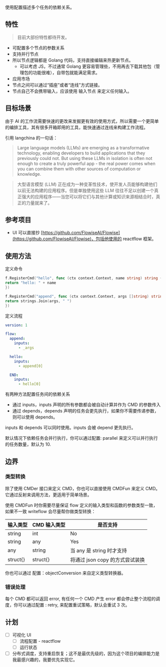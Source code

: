 使用配置描述多个任务的依赖关系。
## 特性

> 目前大部份特性都待开发。

- 可配置多个节点的参数关系
- 支持并行节点
- 所以节点逻辑都是 Golang 代码，支持直接编辑来热更新节点。
  - 可以考虑 JS，不过通常 Golang 更容易管理些，不用再去下载其他包（管理包的功能很难），自带包就能满足需求。
- 应用市场
- 节点之间可以通过“插座”或者“连线”方式链接。
- 节点自己不会携带输入，应该使用 输入节点 来定义任何输入。

## 目标场景

由于 AI 的工作流需要快速的更改来发掘更有效的使用方式，所以需要一个更简单的编排工具，其有很多开箱即用的工具，能快速通过连线来构建工作流程。

引用 langchina 的一句话：

> Large language models (LLMs) are emerging as a transformative technology, enabling developers to build applications that they previously could not. But using these LLMs in isolation is often not enough to create a truly powerful app - the real power comes when you can combine them with other sources of computation or knowledge.
>

> 大型语言模型 (LLM) 正在成为一种变革性技术，使开发人员能够构建他们以前无法构建的应用程序。但是单独使用这些 LLM 往往不足以创建一个真正强大的应用程序——当您可以将它们与其他计算或知识来源相结合时，真正的力量就来了。
>


## 参考项目

- UI 可以直接抄 [https://github.com/FlowiseAI/Flowise](https://github.com/FlowiseAI/Flowise)，包括他使用的 reactflow 框架。

## 使用方法

定义命令

```go
f.RegisterCmd("hello", func (ctx context.Context, name string) string {
return "hello: " + name
})

f.RegisterCmd("append", func (ctx context.Context, args []string) string {
return strings.Join(args, " ")
})

```

定义流程

```yaml
version: 1

flow:
  append:
    inputs:
      - _args

  hello:
    inputs:
      - append[0]

  END:
    inputs:
      - hello[0]
```

有两种方法配置任务间的依赖关系
- 通过 inputs，inputs 声明的所有参数都会被自动计算并作为 CMD 的参数传入
- 通过 depends，depends 声明的任务会更先执行，如果你不需要传递参数，则可以使用 depends。

inputs 和 depends 可以同时使用。inputs 会被 depend 更先执行。

默认情况下依赖任务会并行执行，你可以通过配置: parallel 来定义可以并行执行的任务数量，默认为 10.

## 边界

### 类型转换

除了使用 CMDer 接口来定义 CMD，你也可以直接使用 CMDFun 来定义 CMD。它通过反射来调用方法，更适用于简单场景。

使用 CMDFun 时你需要尽量保证 flow 定义的输入类型和函数的参数类型一致，如果不一致 writeflow 会尽量帮你做类型转换：

| 输入类型     | CMD 输入类型 | 是否支持                  |
|----------|----------|-----------------------|
| string   | int      | No                    |
| string   | any      | Yes                   |
| any      | string   | 当 any 是 string 时才支持   |
| struct{} | struct{} | 将通过 json copy 的方式尝试装换 |

你也可以通过 配置：objectConversion 来自定义类型转换器。

### 错误处理
每个 CMD 都可以返回 error, 有任何一个 CMD 产生 error 都会停止整个流程的调度，你可以通过配置 : retry, 来配置重试策略，默认会重试 3 次。

## 计划
- [ ] 可视化 UI
  - [ ] 流程配置 - reactflow
  - [ ] 运行状态
- [ ] 分布式调度，支持重启恢复；这不是最优先级的，因为这个项目的编排能力是我最感兴趣的，我要优先实现它。
